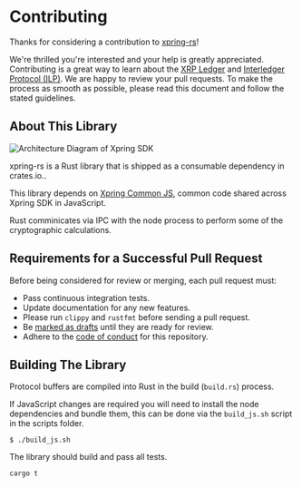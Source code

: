# Contributing

Thanks for considering a contribution to [xpring-rs](https://github.com/elmurci/xpring-rs)!

We're thrilled you're interested and your help is greatly appreciated. Contributing is a great way to learn about the [XRP Ledger](https://xrpl.org) and [Interledger Protocol (ILP)](https://interledger.org/). We are happy to review your pull requests. To make the process as smooth as possible, please read this document and follow the stated guidelines.

## About This Library

<img src="https://raw.githubusercontent.com/elmurci/xpring-rs/master/architecture.png" alt="Architecture Diagram of Xpring SDK"/>

xpring-rs is a Rust library that is shipped as a consumable dependency in crates.io..

This library depends on [Xpring Common JS](https://github.com/xpring-eng/xpring-common-js), common code shared across Xpring SDK in JavaScript.

Rust comminicates via IPC with the node process to perform some of the cryptographic calculations.

## Requirements for a Successful Pull Request

Before being considered for review or merging, each pull request must:

- Pass continuous integration tests.
- Update documentation for any new features.
- Please run `clippy` and `rustfmt` before sending a pull request.
- Be [marked as drafts](https://github.blog/2019-02-14-introducing-draft-pull-requests/) until they are ready for review.
- Adhere to the [code of conduct](CODE_OF_CONDUCT.md) for this repository.

## Building The Library

Protocol buffers are compiled into Rust in the build (`build.rs`) process.

If JavaScript changes are required you will need to install the node dependencies and bundle them, this can be done via the `build_js.sh` script in the scripts folder.

```shell
$ ./build_js.sh
```

The library should build and pass all tests. 

```shell
cargo t
```